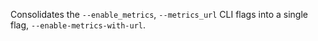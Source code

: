 Consolidates the `--enable_metrics`, `--metrics_url` CLI flags into a single flag, `--enable-metrics-with-url`.